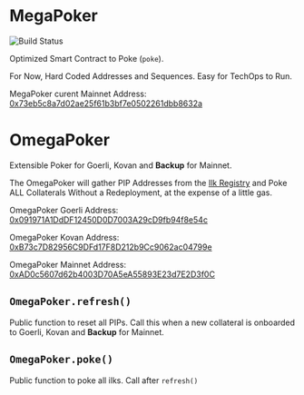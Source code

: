 # MegaPoker
![Build Status](https://github.com/makerdao/megapoker/actions/workflows/.github/workflows/tests.yaml/badge.svg?branch=master)

Optimized Smart Contract to Poke (`poke`).

For Now, Hard Coded Addresses and Sequences. Easy for TechOps to Run.

MegaPoker curent Mainnet Address: [0x73eb5c8a7d02ae25f61b3bf7e0502261dbb8632a](https://etherscan.io/address/0x73eb5c8a7d02ae25f61b3bf7e0502261dbb8632a#code)

# OmegaPoker

Extensible Poker for Goerli, Kovan and **Backup** for Mainnet.

The OmegaPoker will gather PIP Addresses from the [Ilk Registry](https://github.com/makerdao/ilk-registry) and Poke ALL Collaterals Without a Redeployment, at the expense of a little gas.

OmegaPoker Goerli Address: [0x091971A1DdDF12450D0D7003A29cD9fb94f8e54c](https://goerli.etherscan.io/address/0x091971a1dddf12450d0d7003a29cd9fb94f8e54c#code)

OmegaPoker Kovan Address: [0xB73c7D82956C9DFd17F8D212b9Cc9062ac04799e](https://kovan.etherscan.io/address/0xB73c7D82956C9DFd17F8D212b9Cc9062ac04799e#code)

OmegaPoker Mainnet Address: [0xAD0c5607d62b4003D70A5eA55893E23d7E2D3f0C](https://etherscan.io/address/0xAD0c5607d62b4003D70A5eA55893E23d7E2D3f0C#code)

## `OmegaPoker.refresh()`

Public function to reset all PIPs. Call this when a new collateral is onboarded to Goerli, Kovan and **Backup** for Mainnet.

## `OmegaPoker.poke()`

Public function to poke all ilks. Call after `refresh()`
